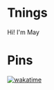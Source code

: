 # Tnings

Hi! I'm May


# Pins
[![wakatime](https://wakatime.com/badge/user/8cb03fd1-bff7-4303-a3c2-39769e8b824e.svg)](https://wakatime.com/@8cb03fd1-bff7-4303-a3c2-39769e8b824e)




<!--
**Tnings/Tnings** is a ✨ _special_ ✨ repository because its `README.md` (this file) appears on your GitHub profile.

Here are some ideas to get you started:

- 🔭 I’m currently working on ...
- 🌱 I’m currently learning ...
- 👯 I’m looking to collaborate on ...
- 🤔 I’m looking for help with ...
- 💬 Ask me about ...
- 📫 How to reach me: ...
- 😄 Pronouns: ...
- ⚡ Fun fact: ...
-->
